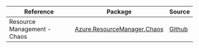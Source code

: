 | Reference | Package | Source |
|---|---|---|
|Resource Management - Chaos|[Azure.ResourceManager.Chaos](https://www.nuget.org/packages/Azure.ResourceManager.Chaos)|[Github](https://github.com/Azure/azure-sdk-for-net/blob/main/sdk/chaos/Azure.ResourceManager.Chaos)|
